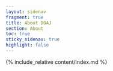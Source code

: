 ```yaml
---
layout: sidenav
fragment: true
title: About DOAJ
section: About
toc: true
sticky_sidenav: true
highlight: false
---
```


{% include_relative content/index.md %}

